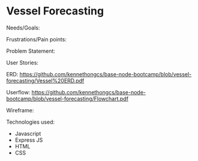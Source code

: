# Vessel Forecasting


Needs/Goals:


Frustrations/Pain points:


Problem Statement:


User Stories:

ERD: https://github.com/kennethongcs/base-node-bootcamp/blob/vessel-forecasting/Vessel%20ERD.pdf

Userflow: https://github.com/kennethongcs/base-node-bootcamp/blob/vessel-forecasting/Flowchart.pdf

Wireframe:

Technologies used:
- Javascript
- Express JS
- HTML
- CSS
